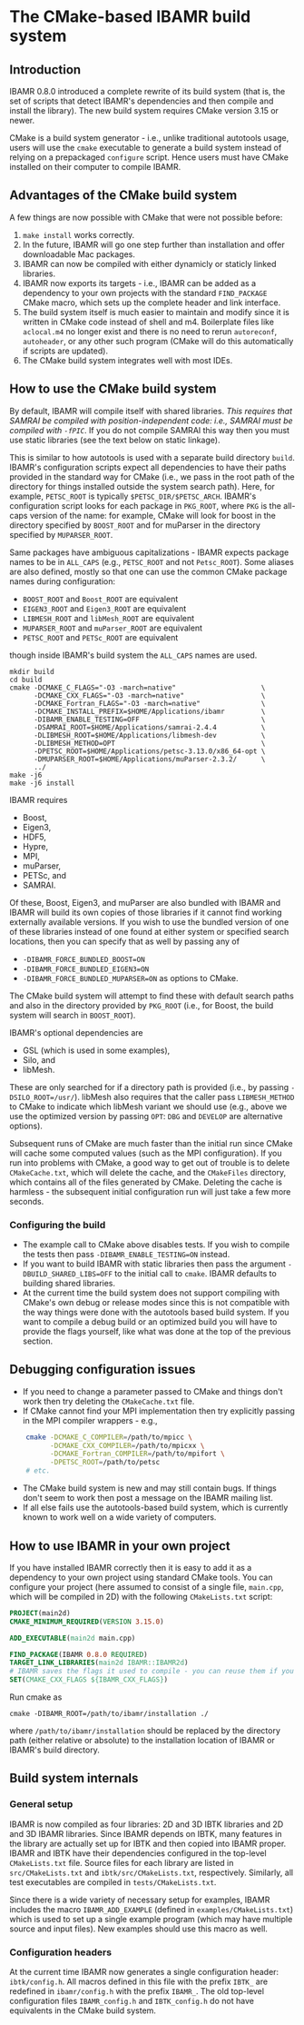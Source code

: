 # The CMake-based IBAMR build system

## Introduction

IBAMR 0.8.0 introduced a complete rewrite of its build system (that is, the set
of scripts that detect IBAMR's dependencies and then compile and install the
library). The new build system requires CMake version 3.15 or newer.

CMake is a build system generator - i.e., unlike traditional autotools usage,
users will use the `cmake` executable to generate a build system instead of
relying on a prepackaged `configure` script. Hence users must have CMake
installed on their computer to compile IBAMR.

## Advantages of the CMake build system

A few things are now possible with CMake that were not possible before:
1. `make install` works correctly.
2. In the future, IBAMR will go one step further than installation and offer
   downloadable Mac packages.
3. IBAMR can now be compiled with either dynamicly or staticly linked libraries.
4. IBAMR now exports its targets - i.e., IBAMR can be added as a dependency to
   your own projects with the standard `FIND_PACKAGE` CMake macro, which sets up
   the complete header and link interface.
5. The build system itself is much easier to maintain and modify since it is written
   in CMake code instead of shell and m4. Boilerplate files like `aclocal.m4` no
   longer exist and there is no need to rerun `autoreconf`, `autoheader`, or any
   other such program (CMake will do this automatically if scripts are updated).
6. The CMake build system integrates well with most IDEs.

## How to use the CMake build system

By default, IBAMR will compile itself with shared libraries. *This requires that
SAMRAI be compiled with position-independent code: i.e., SAMRAI must be compiled
with `-fPIC`*. If you do not compile SAMRAI this way then you must use static
libraries (see the text below on static linkage).

This is similar to how autotools is used with a separate build directory
`build`. IBAMR's configuration scripts expect all dependencies to have their
paths provided in the standard way for CMake (i.e., we pass in the root path of
the directory for things installed outside the system search path). Here, for
example, `PETSC_ROOT` is typically `$PETSC_DIR/$PETSC_ARCH`. IBAMR's configuration
script looks for each package in `PKG_ROOT`, where `PKG` is the all-caps version
of the name: for example, CMake will look for boost in the directory specified
by `BOOST_ROOT` and for muParser in the directory specified by `MUPARSER_ROOT`.

Same packages have ambiguous capitalizations - IBAMR expects package names to be
in `ALL_CAPS` (e.g., `PETSC_ROOT` and not `Petsc_ROOT`). Some aliases are also
defined, mostly so that one can use the common CMake package names during
configuration:
- `BOOST_ROOT` and `Boost_ROOT` are equivalent
- `EIGEN3_ROOT` and `Eigen3_ROOT` are equivalent
- `LIBMESH_ROOT` and `libMesh_ROOT` are equivalent
- `MUPARSER_ROOT` and `muParser_ROOT` are equivalent
- `PETSC_ROOT` and `PETSc_ROOT` are equivalent

though inside IBAMR's build system the `ALL_CAPS` names are used.

```
mkdir build
cd build
cmake -DCMAKE_C_FLAGS="-O3 -march=native"                     \
      -DCMAKE_CXX_FLAGS="-O3 -march=native"                   \
      -DCMAKE_Fortran_FLAGS="-O3 -march=native"               \
      -DCMAKE_INSTALL_PREFIX=$HOME/Applications/ibamr         \
      -DIBAMR_ENABLE_TESTING=OFF                              \
      -DSAMRAI_ROOT=$HOME/Applications/samrai-2.4.4           \
      -DLIBMESH_ROOT=$HOME/Applications/libmesh-dev           \
      -DLIBMESH_METHOD=OPT                                    \
      -DPETSC_ROOT=$HOME/Applications/petsc-3.13.0/x86_64-opt \
      -DMUPARSER_ROOT=$HOME/Applications/muParser-2.3.2/      \
      ../
make -j6
make -j6 install
```
IBAMR requires
- Boost,
- Eigen3,
- HDF5,
- Hypre,
- MPI,
- muParser,
- PETSc, and
- SAMRAI.

Of these, Boost, Eigen3, and muParser are also bundled with IBAMR and IBAMR will
build its own copies of those libraries if it cannot find working externally
available versions. If you wish to use the bundled version of one of these
libraries instead of one found at either system or specified search locations,
then you can specify that as well by passing any of
- `-DIBAMR_FORCE_BUNDLED_BOOST=ON`
- `-DIBAMR_FORCE_BUNDLED_EIGEN3=ON`
- `-DIBAMR_FORCE_BUNDLED_MUPARSER=ON`
as options to CMake.

The CMake build system will attempt to find these with default search paths and
also in the directory provided by `PKG_ROOT` (i.e., for Boost, the build system
will search in `BOOST_ROOT`).

IBAMR's optional dependencies are
- GSL (which is used in some examples),
- Silo, and
- libMesh.

These are only searched for if a directory path is provided (i.e., by passing
`-DSILO_ROOT=/usr/`). libMesh also requires that the caller pass
`LIBMESH_METHOD` to CMake to indicate which libMesh variant we should use (e.g.,
above we use the optimized version by passing `OPT`: `DBG` and `DEVELOP` are
alternative options).

Subsequent runs of CMake are much faster than the initial run since CMake will
cache some computed values (such as the MPI configuration). If you run into
problems with CMake, a good way to get out of trouble is to delete
`CMakeCache.txt`, which will delete the cache, and the `CMakeFiles` directory,
which contains all of the files generated by CMake. Deleting the cache is
harmless - the subsequent initial configuration run will just take a few more
seconds.

### Configuring the build
- The example call to CMake above disables tests. If you wish to compile the
  tests then pass `-DIBAMR_ENABLE_TESTING=ON` instead.
- If you want to build IBAMR with static libraries then pass the argument
  `-DBUILD_SHARED_LIBS=OFF` to the initial call to `cmake`. IBAMR defaults to
  building shared libraries.
- At the current time the build system does not support compiling with CMake's
  own debug or release modes since this is not compatible with the way things
  were done with the autotools based build system. If you want to compile a
  debug build or an optimized build you will have to provide the flags yourself,
  like what was done at the top of the previous section.

## Debugging configuration issues
- If you need to change a parameter passed to CMake and things don't work then
  try deleting the `CMakeCache.txt` file.
- If CMake cannot find your MPI implementation then try explicitly passing in
  the MPI compiler wrappers - e.g.,
 ```sh
     cmake -DCMAKE_C_COMPILER=/path/to/mpicc \
           -DCMAKE_CXX_COMPILER=/path/to/mpicxx \
           -DCMAKE_Fortran_COMPILER=/path/to/mpifort \
           -DPETSC_ROOT=/path/to/petsc
     # etc.
 ```
- The CMake build system is new and may still contain bugs. If things don't seem
  to work then post a message on the IBAMR mailing list.
- If all else fails use the autotools-based build system, which is currently
  known to work well on a wide variety of computers.

## How to use IBAMR in your own project

If you have installed IBAMR correctly then it is easy to add it as a dependency
to your own project using standard CMake tools. You can configure your project
(here assumed to consist of a single file, `main.cpp`, which will be compiled in
2D) with the following `CMakeLists.txt` script:
```cmake
PROJECT(main2d)
CMAKE_MINIMUM_REQUIRED(VERSION 3.15.0)

ADD_EXECUTABLE(main2d main.cpp)

FIND_PACKAGE(IBAMR 0.8.0 REQUIRED)
TARGET_LINK_LIBRARIES(main2d IBAMR::IBAMR2d)
# IBAMR saves the flags it used to compile - you can reuse them if you want to
SET(CMAKE_CXX_FLAGS ${IBAMR_CXX_FLAGS})
```
Run cmake as
```
cmake -DIBAMR_ROOT=/path/to/ibamr/installation ./
```
where `/path/to/ibamr/installation` should be replaced by the directory path
(either relative or absolute) to the installation location of IBAMR or IBAMR's
build directory.

## Build system internals

### General setup

IBAMR is now compiled as four libraries: 2D and 3D IBTK libraries and 2D and 3D
IBAMR libraries. Since IBAMR depends on IBTK, many features in the library are
actually set up for IBTK and then copied into IBAMR proper. IBAMR and IBTK have
their dependencies configured in the top-level `CMakeLists.txt` file. Source
files for each library are listed in `src/CMakeLists.txt` and
`ibtk/src/CMakeLists.txt`, respectively. Similarly, all test executables are
compiled in `tests/CMakeLists.txt`.

Since there is a wide variety of necessary setup for examples, IBAMR includes
the macro `IBAMR_ADD_EXAMPLE` (defined in `examples/CMakeLists.txt`) which is
used to set up a single example program (which may have multiple source and
input files). New examples should use this macro as well.

### Configuration headers

At the current time IBAMR now generates a single configuration header:
`ibtk/config.h`. All macros defined in this file with the prefix `IBTK_` are
redefined in `ibamr/config.h` with the prefix `IBAMR_`. The old top-level
configuration files `IBAMR_config.h` and `IBTK_config.h` do not have equivalents
in the CMake build system.
